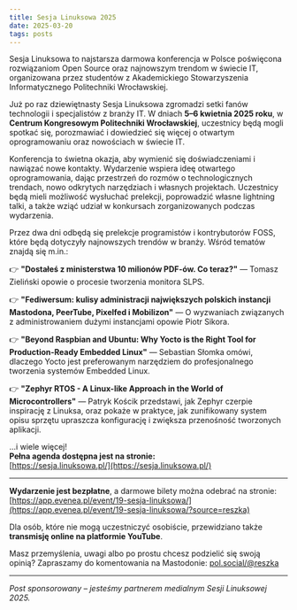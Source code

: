 ```yaml
---
title: Sesja Linuksowa 2025
date: 2025-03-20
tags: posts
---
```


Sesja Linuksowa to najstarsza darmowa konferencja w Polsce poświęcona rozwiązaniom Open Source oraz najnowszym trendom w świecie IT, organizowana przez studentów z Akademickiego Stowarzyszenia Informatycznego Politechniki Wrocławskiej.

Już po raz dziewiętnasty Sesja Linuksowa zgromadzi setki fanów technologii i specjalistów z branży IT. W dniach **5–6 kwietnia 2025 roku**, w **Centrum Kongresowym Politechniki Wrocławskiej**, uczestnicy będą mogli spotkać się, porozmawiać i dowiedzieć się więcej o otwartym oprogramowaniu oraz nowościach w świecie IT.

Konferencja to świetna okazja, aby wymienić się doświadczeniami i nawiązać nowe kontakty. Wydarzenie wspiera ideę otwartego oprogramowania, dając przestrzeń do rozmów o technologicznych trendach, nowo odkrytych narzędziach i własnych projektach. Uczestnicy będą mieli możliwość wysłuchać prelekcji, poprowadzić własne lightning talki, a także wziąć udział w konkursach zorganizowanych podczas wydarzenia.

Przez dwa dni odbędą się prelekcje programistów i kontrybutorów FOSS, które będą dotyczyły najnowszych trendów w branży. Wśród tematów znajdą się m.in.:

👉 **"Dostałeś z ministerstwa 10 milionów PDF-ów. Co teraz?"** — Tomasz Zieliński opowie o procesie tworzenia monitora SLPS.

👉 **"Fediwersum: kulisy administracji największych polskich instancji Mastodona, PeerTube, Pixelfed i Mobilizon"** — O wyzwaniach związanych z administrowaniem dużymi instancjami opowie Piotr Sikora.

👉 **"Beyond Raspbian and Ubuntu: Why Yocto is the Right Tool for Production-Ready Embedded Linux"** — Sebastian Słomka omówi, dlaczego Yocto jest preferowanym narzędziem do profesjonalnego tworzenia systemów Embedded Linux.

👉 **"Zephyr RTOS - A Linux-like Approach in the World of Microcontrollers"** — Patryk Kościk przedstawi, jak Zephyr czerpie inspirację z Linuksa, oraz pokaże w praktyce, jak zunifikowany system opisu sprzętu upraszcza konfigurację i zwiększa przenośność tworzonych aplikacji.

...i wiele więcej!  
**Pełna agenda dostępna jest na stronie:**  
[https://sesja.linuksowa.pl/](https://sesja.linuksowa.pl/)

---

**Wydarzenie jest bezpłatne**, a darmowe bilety można odebrać na stronie:  
[https://app.evenea.pl/event/19-sesja-linuksowa/](https://app.evenea.pl/event/19-sesja-linuksowa/?source=reszka)

Dla osób, które nie mogą uczestniczyć osobiście, przewidziano także **transmisję online na platformie YouTube**.

Masz przemyślenia, uwagi albo po prostu chcesz podzielić się swoją opinią? Zapraszamy do komentowania na Mastodonie: [pol.social/@reszka](https://pol.social/@reszka/114207526168104391)

---

*Post sponsorowany – jesteśmy partnerem medialnym Sesji Linuksowej 2025.*
